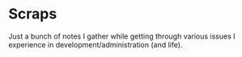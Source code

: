 # Scraps

Just a bunch of notes I gather while getting through various issues I experience in development/administration (and life).
